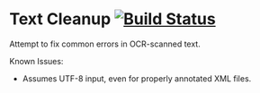 # Text Cleanup [![Build Status](https://travis-ci.com/johntyree/text-cleanup.svg?branch=master)](https://travis-ci.com/johntyree/text-cleanup)

Attempt to fix common errors in OCR-scanned text.


Known Issues:
- Assumes UTF-8 input, even for properly annotated XML files.
